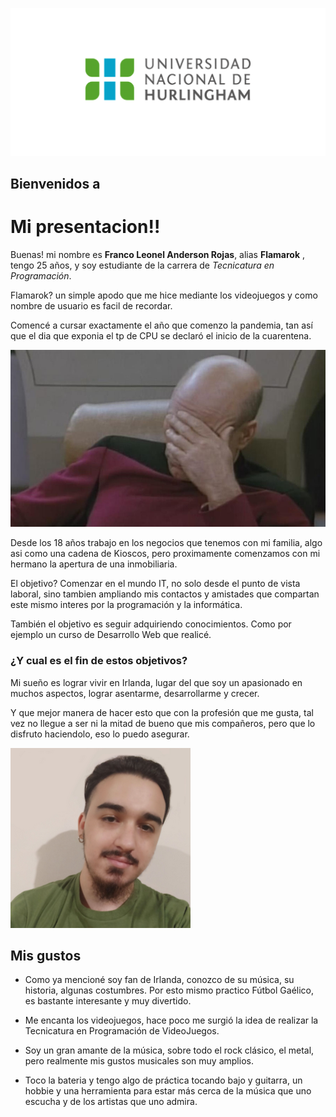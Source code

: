 ![Logo UNAHUR](./assets/UNAHUR.png)

## Bienvenidos a
# Mi presentacion!!

Buenas! mi nombre es **Franco Leonel Anderson Rojas**, alias **Flamarok** , tengo 25 años, y soy estudiante de la carrera de *Tecnicatura en Programación*.

Flamarok? un simple apodo que me hice mediante los videojuegos y como nombre de usuario es facil de recordar.

Comencé a cursar exactamente el año que comenzo la pandemia, tan así que el dia que exponia el tp de CPU se declaró el inicio de la cuarentena.

![Meme](./assets/facepalm.jpg)

Desde los 18 años trabajo en los negocios que tenemos con mi familia, algo asi como una cadena de Kioscos, pero proximamente comenzamos con mi hermano la apertura de una inmobiliaria.

El objetivo? Comenzar en el mundo IT, no solo desde el punto de vista laboral, sino tambien ampliando mis contactos y amistades que compartan este mismo interes por la programación y la informática.

También el objetivo es seguir adquiriendo conocimientos. Como por ejemplo un curso de Desarrollo Web que realicé.

### ¿Y cual es el fin de estos objetivos?

Mi sueño es lograr vivir en Irlanda, lugar del que soy un apasionado en muchos aspectos, lograr asentarme, desarrollarme y crecer.

Y que mejor manera de hacer esto que con la profesión que me gusta, tal vez no llegue a ser ni la mitad de bueno que mis compañeros, pero que lo disfruto haciendolo, eso lo puedo asegurar.

![Franco Anderson](./assets/Franco.png)




## Mis gustos

- Como ya mencioné soy fan de Irlanda, conozco de su música, su historia, algunas costumbres. Por esto mismo practico Fútbol Gaélico, es bastante interesante y muy divertido.


- Me encanta los videojuegos, hace poco me surgió la idea de realizar la Tecnicatura en Programación de VideoJuegos.


- Soy un gran amante de la música, sobre todo el rock clásico, el metal, pero realmente mis gustos musicales son muy amplios.


- Toco la bateria y tengo algo de práctica tocando bajo y guitarra, un hobbie y una herramienta para estar más cerca de la música que uno escucha y de los artistas que uno admira.
